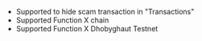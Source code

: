 - Supported to hide scam transaction in "Transactions"
- Supported Function X chain
- Supported Function X Dhobyghaut Testnet
